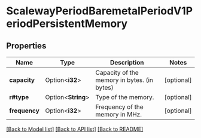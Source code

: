 # ScalewayPeriodBaremetalPeriodV1PeriodPersistentMemory

## Properties

Name | Type | Description | Notes
------------ | ------------- | ------------- | -------------
**capacity** | Option<**i32**> | Capacity of the memory in bytes. (in bytes) | [optional]
**r#type** | Option<**String**> | Type of the memory. | [optional]
**frequency** | Option<**i32**> | Frequency of the memory in MHz. | [optional]

[[Back to Model list]](../README.md#documentation-for-models) [[Back to API list]](../README.md#documentation-for-api-endpoints) [[Back to README]](../README.md)


